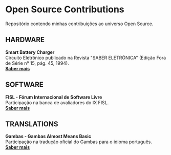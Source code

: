 # Open Source Contributions

Repositório contendo minhas contribuições ao universo Open Source.

## HARDWARE
**Smart Battery Charger**  
Circuito Eletrônico publicado na Revista "SABER ELETRÔNICA" (Edição Fora de Série nº 15, pág. 45, 1994).  
**[Saber mais](link)**

## SOFTWARE
**FISL - Fórum Internacional de Software Livre**  
Participação na banca de avaliadores do IX FISL.  
**[Saber mais](link)**


## TRANSLATIONS
**Gambas - Gambas Almost Means Basic**  
Participação na tradução oficial do Gambas para o idioma português.  
**[Saber mais](link)**

